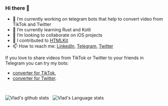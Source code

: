 ### Hi there 👋

- 🔭 I’m currently working on telegram bots that help to convert video from TikTok and Twitter
- 🌱 I’m currently learning Rust and Kotli
- 👯 I’m looking to collaborate on iOS projects
- 🔨 I contributed to [HTMLKit](https://github.com/iabudiab/HTMLKit)
- 📫 How to reach me: [LinkedIn](https://www.linkedin.com/in/crivlaldo/), [Telegram](https://t.me/crivlaldo), [Twitter](twitter.com/crivlaldo)
<!-- - 🤔 I’m looking for help with ... -->

If you love to share videos from TikTok or Twitter to your friends in Telegram you can try my bots:
* [converter for TikTok](https://t.me/tiktok2tgbot),
* [converter for Twitter](https://t.me/twt2tgbot).

<br />

![Vlad's github stats](https://github-readme-stats.vercel.app/api?username=vladvlasov256&show_icons=true&hide_border=true)&nbsp;&nbsp;
![Vlad's Language stats](https://github-readme-stats-eight-theta.vercel.app/api/top-langs/?username=vladvlasov256&layout=compact&langs_count=8&hide_border=true)
